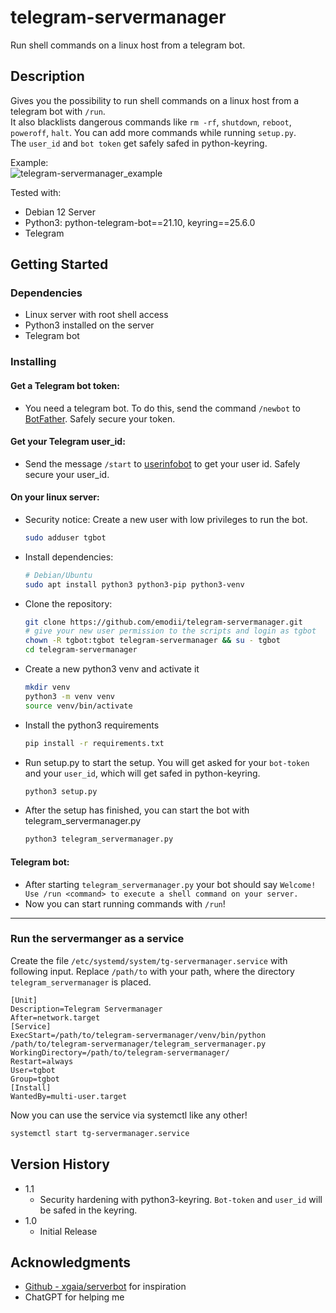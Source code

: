 # telegram-servermanager
Run shell commands on a linux host from a telegram bot.

## Description
Gives you the possibility to run shell commands on a linux host from a telegram bot with `/run`.  
It also blacklists dangerous commands like `rm -rf`, `shutdown`, `reboot`, `poweroff`, `halt`. You can add more commands while running `setup.py`.  
The `user_id` and `bot token` get safely safed in python-keyring.  

Example:  
![telegram-servermanager_example](https://github.com/user-attachments/assets/b988d424-66a0-4aec-a461-3ff9e092a38f)
  
Tested with:    
* Debian 12 Server  
* Python3: python-telegram-bot==21.10, keyring==25.6.0
* Telegram

## Getting Started  
### Dependencies  
* Linux server with root shell access  
* Python3 installed on the server 
* Telegram bot  

### Installing
#### Get a Telegram bot token:  
* You need a telegram bot. To do this, send the command `/newbot` to [BotFather](https://t.me/botfather). Safely secure your token.  

#### Get your Telegram user_id:  
* Send the message `/start` to [userinfobot](https://t.me/userinfobot) to get your user id. Safely secure your user_id.  

#### On your linux server:

* Security notice: Create a new user with low privileges to run the bot.  
     ```sh
     sudo adduser tgbot
     ```  
* Install dependencies:  
     ```sh
     # Debian/Ubuntu
     sudo apt install python3 python3-pip python3-venv
     ```
* Clone the repository: 
     ```sh
     git clone https://github.com/emodii/telegram-servermanager.git
     # give your new user permission to the scripts and login as tgbot
     chown -R tgbot:tgbot telegram-servermanager && su - tgbot
     cd telegram-servermanager
     ``` 
* Create a new python3 venv and activate it
     ```sh
     mkdir venv
     python3 -m venv venv
     source venv/bin/activate
     ```  
* Install the python3 requirements  
     ```sh
     pip install -r requirements.txt
     ```
* Run setup.py to start the setup. You will get asked for your `bot-token` and your `user_id`, which will get safed in python-keyring.  
     ```sh
     python3 setup.py  
     ```
* After the setup has finished, you can start the bot with telegram_servermanager.py  
     ```sh
     python3 telegram_servermanager.py  
     ```

#### Telegram bot:
* After starting `telegram_servermanager.py` your bot should say `Welcome! Use /run <command> to execute a shell command on your server.`
* Now you can start running commands with `/run`!

---

### Run the servermanger as a service

Create the file `/etc/systemd/system/tg-servermanager.service` with following input. Replace `/path/to` with your path, where the directory `telegram_servermanager` is placed.    

```
[Unit]
Description=Telegram Servermanager
After=network.target
[Service]
ExecStart=/path/to/telegram-servermanager/venv/bin/python /path/to/telegram-servermanager/telegram_servermanager.py
WorkingDirectory=/path/to/telegram-servermanager/
Restart=always
User=tgbot
Group=tgbot
[Install]
WantedBy=multi-user.target
```

Now you can use the service via systemctl like any other!
```sh
systemctl start tg-servermanager.service
```

## Version History
* 1.1
    * Security hardening with python3-keyring. `Bot-token` and `user_id` will be safed in the keyring.
* 1.0
    * Initial Release

## Acknowledgments
* [Github - xgaia/serverbot](https://github.com/xgaia/serverbot?tab=readme-ov-file) for inspiration
* ChatGPT for helping me

